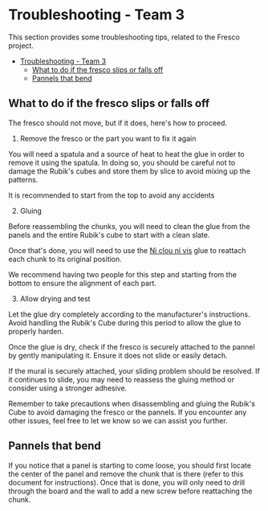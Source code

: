 # Troubleshooting - Team 3

This section provides some troubleshooting tips, related to the Fresco project.

- [Troubleshooting - Team 3](#troubleshooting---team-3)
  - [What to do if the fresco slips or falls off](#what-to-do-if-the-fresco-slips-or-falls-off)
  - [Pannels that bend](#pannels-that-bend)

## What to do if the fresco slips or falls off

The fresco should not move, but if it does, here's how to proceed.

1. Remove the fresco or the part you want to fix it again

You will need a spatula and a source of heat to heat the glue in order to remove it using the spatula. In doing so, you should be careful not to damage the Rubik's cubes and store them by slice to avoid mixing up the patterns.

It is recommended to start from the top to avoid any accidents

2. Gluing

Before reassembling the chunks, you will need to clean the glue from the panels and the entire Rubik's cube to start with a clean slate.

Once that's done, you will need to use the [Ni clou ni vis](https://www.pattex.fr/fr/produits-pattex/ni-clou-ni-vis.html) glue to reattach each chunk to its original position.

We recommend having two people for this step and starting from the bottom to ensure the alignment of each part.

3. Allow drying and test

Let the glue dry completely according to the manufacturer's instructions. Avoid handling the Rubik's Cube during this period to allow the glue to properly harden.

Once the glue is dry, check if the fresco is securely attached to the pannel by gently manipulating it. Ensure it does not slide or easily detach.

If the mural is securely attached, your sliding problem should be resolved. If it continues to slide, you may need to reassess the gluing method or consider using a stronger adhesive.

Remember to take precautions when disassembling and gluing the Rubik's Cube to avoid damaging the fresco or the pannels. If you encounter any other issues, feel free to let we know so we can assist you further.

## Pannels that bend

If you notice that a panel is starting to come loose, you should first locate the center of the panel and remove the chunk that is there (refer to this document for instructions). Once that is done, you will only need to drill through the board and the wall to add a new screw before reattaching the chunk.

